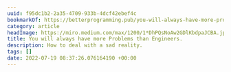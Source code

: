 ```yaml
---
uuid: f95dc1b2-2a35-4709-933b-4dcf42ebef4c
bookmarkOf: https://betterprogramming.pub/you-will-always-have-more-problems-than-engineers-aafff94a4623
category: article
headImage: https://miro.medium.com/max/1200/1*DhPQsNoAw2GDlKbdpaJCBA.jpeg
title: You will always have more Problems than Engineers.
description: How to deal with a sad reality.
tags: []
date: 2022-07-19 08:37:26.076164190 +00:00
---
```


